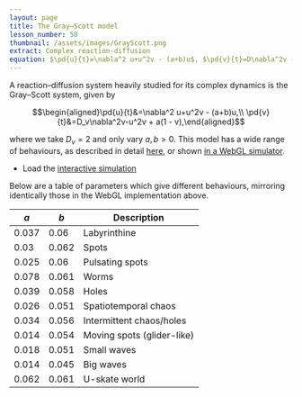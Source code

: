 ```yaml
---
layout: page
title: The Gray–Scott model
lesson_number: 50
thumbnail: /assets/images/GrayScott.png
extract: Complex reaction-diffusion 
equation: $\pd{u}{t}=\nabla^2 u+u^2v - (a+b)u$, $\pd{v}{t}=D\nabla^2v -u^2v + a(1 - v)$
---
```

A reaction–diffusion system heavily studied for its complex dynamics is the Gray–Scott system, given by

$$\begin{aligned}\pd{u}{t}&=\nabla^2 u+u^2v - (a+b)u,\\ \pd{v}{t}&=D_v\nabla^2v-u^2v + a(1 - v),\end{aligned}$$

where we take $D_v=2$ and only vary $a,b>0$. This model has a wide range of behaviours, as described in detail [here](http://www.mrob.com/pub/comp/xmorphia/index.html), or shown [in a WebGL simulator](https://pmneila.github.io/jsexp/grayscott/).

* Load the [interactive simulation](/sim/?preset=GrayScott)

Below are a table of parameters which give different behaviours, mirroring identically those in the WebGL implementation above.

| $a$  | $b$  |  Description |
|---|---|---|
| 0.037 | 0.06  |  Labyrinthine |
| 0.03  | 0.062 |  Spots |
| 0.025 | 0.06  |  Pulsating spots |
| 0.078 | 0.061 | Worms |
| 0.039 | 0.058 | Holes |
| 0.026 | 0.051 | Spatiotemporal chaos |
| 0.034 | 0.056 | Intermittent chaos/holes |
| 0.014 | 0.054 | Moving spots (glider-like) |
| 0.018 | 0.051 | Small waves |
| 0.014 | 0.045 | Big waves |
| 0.062 | 0.061 | U-skate world |
